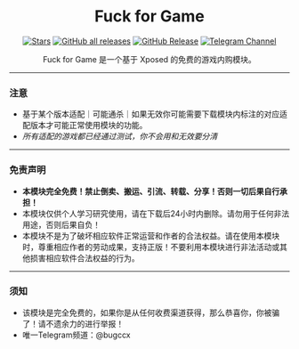 <div align="center">

# Fuck for Game

[![Stars](https://img.shields.io/github/stars/Xposed-Modules-Repo/com.bug.gamehook?label=stars)](https://github.com/Xposed-Modules-Repo/com.bug.gamehook)
<a href="https://github.com/Xposed-Modules-Repo/com.bug.hookvip/releases"><img alt="GitHub all releases" src="https://img.shields.io/github/downloads/Xposed-Modules-Repo/com.bug.hookvip/total?label=Downloads"></a>
[![GitHub Release](https://img.shields.io/github/v/release/Xposed-Modules-Repo/com.bug.gamehook)](https://github.com/Xposed-Modules-Repo/com.bug.gamehook/releases)
<a href="https://t.me/bugccx"><img alt="Telegram Channel" src="https://img.shields.io/badge/Telegram-频道-blue.svg?logo=telegram"></a>  

Fuck for Game 是一个基于 Xposed 的免费的游戏内购模块。

</div>

----

### 注意
- 基于某个版本适配｜可能通杀｜如果无效你可能需要下载模块内标注的对应适配版本才可能正常使用模块的功能。
- *所有适配的游戏都已经通过测试，你不会用和无效要分清*

----

### 免责声明
- **本模块完全免费！禁止倒卖、搬运、引流、转载、分享！否则一切后果自行承担！**
- 本模块仅供个人学习研究使用，请在下载后24小时内删除。请勿用于任何非法用途，否则后果自负！
- 本模块不是为了破坏相应软件正常运营和作者的合法权益。请在使用本模块时，尊重相应作者的劳动成果，支持正版！不要利用本模块进行非法活动或其他损害相应软件合法权益的行为。

----

### 须知
- 该模块是完全免费的，如果你是从任何收费渠道获得，那么恭喜你，你被骗了！请不遗余力的进行举报！
- 唯一Telegram频道：@bugccx

